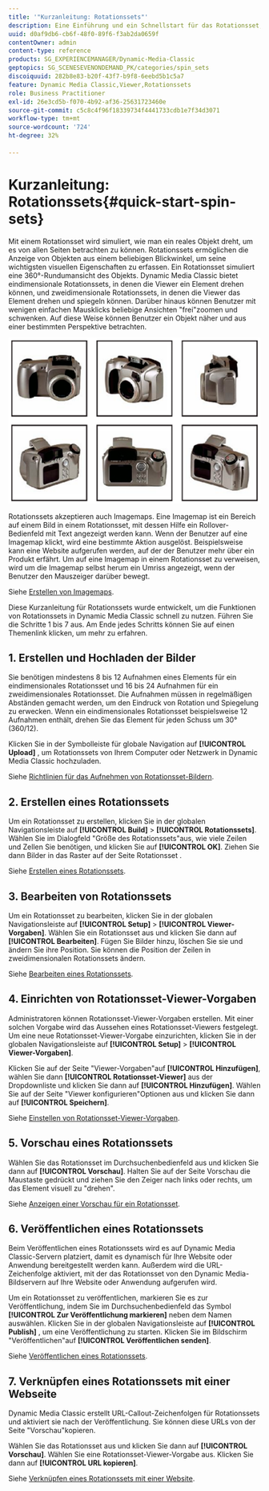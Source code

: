```yaml
---
title: '"Kurzanleitung: Rotationssets"'
description: Eine Einführung und ein Schnellstart für das Rotationsset, damit Sie schnell loslegen können.
uuid: d0af9db6-cb6f-48f0-89f6-f3ab2da0659f
contentOwner: admin
content-type: reference
products: SG_EXPERIENCEMANAGER/Dynamic-Media-Classic
geptopics: SG_SCENESEVENONDEMAND_PK/categories/spin_sets
discoiquuid: 282b8e83-b20f-43f7-b9f8-6eebd5b1c5a7
feature: Dynamic Media Classic,Viewer,Rotationssets
role: Business Practitioner
exl-id: 26e3cd5b-f070-4b92-af36-25631723460e
source-git-commit: c5c8c4f96f18339734f4441733cdb1e7f34d3071
workflow-type: tm+mt
source-wordcount: '724'
ht-degree: 32%

---
```


# Kurzanleitung: Rotationssets{#quick-start-spin-sets}

Mit einem Rotationsset wird simuliert, wie man ein reales Objekt dreht, um es von allen Seiten betrachten zu können. Rotationssets ermöglichen die Anzeige von Objekten aus einem beliebigen Blickwinkel, um seine wichtigsten visuellen Eigenschaften zu erfassen. Ein Rotationsset simuliert eine 360°-Rundumansicht des Objekts. Dynamic Media Classic bietet eindimensionale Rotationssets, in denen die Viewer ein Element drehen können, und zweidimensionale Rotationssets, in denen die Viewer das Element drehen und spiegeln können. Darüber hinaus können Benutzer mit wenigen einfachen Mausklicks beliebige Ansichten &quot;frei&quot;zoomen und schwenken. Auf diese Weise können Benutzer ein Objekt näher und aus einer bestimmten Perspektive betrachten.

![Bilder für ein Rotationsset.](/help/assets/spin_set.png)

Rotationssets akzeptieren auch Imagemaps. Eine Imagemap ist ein Bereich auf einem Bild in einem Rotationsset, mit dessen Hilfe ein Rollover-Bedienfeld mit Text angezeigt werden kann. Wenn der Benutzer auf eine Imagemap klickt, wird eine bestimmte Aktion ausgelöst. Beispielsweise kann eine Website aufgerufen werden, auf der der Benutzer mehr über ein Produkt erfährt. Um auf eine Imagemap in einem Rotationsset zu verweisen, wird um die Imagemap selbst herum ein Umriss angezeigt, wenn der Benutzer den Mauszeiger darüber bewegt.

Siehe [Erstellen von Imagemaps](creating-image-maps.md).

Diese Kurzanleitung für Rotationssets wurde entwickelt, um die Funktionen von Rotationssets in Dynamic Media Classic schnell zu nutzen. Führen Sie die Schritte 1 bis 7 aus. Am Ende jedes Schritts können Sie auf einen Themenlink klicken, um mehr zu erfahren.

## 1. Erstellen und Hochladen der Bilder

Sie benötigen mindestens 8 bis 12 Aufnahmen eines Elements für ein eindimensionales Rotationsset und 16 bis 24 Aufnahmen für ein zweidimensionales Rotationsset. Die Aufnahmen müssen in regelmäßigen Abständen gemacht werden, um den Eindruck von Rotation und Spiegelung zu erwecken. Wenn ein eindimensionales Rotationsset beispielsweise 12 Aufnahmen enthält, drehen Sie das Element für jeden Schuss um 30° (360/12).

Klicken Sie in der Symbolleiste für globale Navigation auf **[!UICONTROL Upload]** , um Rotationssets von Ihrem Computer oder Netzwerk in Dynamic Media Classic hochzuladen.

Siehe [Richtlinien für das Aufnehmen von Rotationsset-Bildern](creating-spin-set.md#guidelines-for-shooting-spin-set-images).

## 2. Erstellen eines Rotationssets

Um ein Rotationsset zu erstellen, klicken Sie in der globalen Navigationsleiste auf **[!UICONTROL Build]** > **[!UICONTROL Rotationssets]**. Wählen Sie im Dialogfeld &quot;Größe des Rotationssets&quot;aus, wie viele Zeilen und Zellen Sie benötigen, und klicken Sie auf **[!UICONTROL OK]**. Ziehen Sie dann Bilder in das Raster auf der Seite Rotationsset .

Siehe [Erstellen eines Rotationssets](creating-spin-set.md#creating-a-spin-set).

<!-- 

Comment Type: remark
Last Modified By: unknown unknown 
Last Modified Date: 

<p>See <a href="#UnresolvedLink-sc7_spinsets_sp.xml#WS98ca2e6790647c06-245331fc135ab744793-8000">Including Image Maps in Spin Sets</a> to add clickable, hotspot regions, known as Image Maps, to images in a Spin Set. </p>

 -->

<!-- 

Comment Type: remark
Last Modified By: unknown unknown 
Last Modified Date: 

<p>See also <a href="#UnresolvedLink-sc7_spinsets_sp.xml#WS98ca2e6790647c06229f600f135ab7cc461-8000">Managing InfoPanel content</a>.</p>

 -->

## 3. Bearbeiten von Rotationssets

Um ein Rotationsset zu bearbeiten, klicken Sie in der globalen Navigationsleiste auf **[!UICONTROL Setup]** > **[!UICONTROL Viewer-Vorgaben]**. Wählen Sie ein Rotationsset aus und klicken Sie dann auf **[!UICONTROL Bearbeiten]**. Fügen Sie Bilder hinzu, löschen Sie sie und ändern Sie ihre Position. Sie können die Position der Zeilen in zweidimensionalen Rotationssets ändern. 

Siehe [Bearbeiten eines Rotationssets](creating-spin-set.md#editing-a-spin-set).

## 4. Einrichten von Rotationsset-Viewer-Vorgaben

Administratoren können Rotationsset-Viewer-Vorgaben erstellen. Mit einer solchen Vorgabe wird das Aussehen eines Rotationsset-Viewers festgelegt. Um eine neue Rotationsset-Viewer-Vorgabe einzurichten, klicken Sie in der globalen Navigationsleiste auf **[!UICONTROL Setup]** > **[!UICONTROL Viewer-Vorgaben]**.

Klicken Sie auf der Seite &quot;Viewer-Vorgaben&quot;auf **[!UICONTROL Hinzufügen]**, wählen Sie dann **[!UICONTROL Rotationsset-Viewer]** aus der Dropdownliste und klicken Sie dann auf **[!UICONTROL Hinzufügen]**. Wählen Sie auf der Seite &quot;Viewer konfigurieren&quot;Optionen aus und klicken Sie dann auf **[!UICONTROL Speichern]**.

Siehe [Einstellen von Rotationsset-Viewer-Vorgaben](setting-spin-set-viewer-presets.md#setting-up-spin-set-viewer-presets).

## 5. Vorschau eines Rotationssets

Wählen Sie das Rotationsset im Durchsuchenbedienfeld aus und klicken Sie dann auf **[!UICONTROL Vorschau]**. Halten Sie auf der Seite Vorschau die Maustaste gedrückt und ziehen Sie den Zeiger nach links oder rechts, um das Element visuell zu &quot;drehen&quot;.

Siehe [Anzeigen einer Vorschau für ein Rotationsset](previewing-spin-set.md#previewing-a-spin-set).

## 6. Veröffentlichen eines Rotationssets

Beim Veröffentlichen eines Rotationssets wird es auf Dynamic Media Classic-Servern platziert, damit es dynamisch für Ihre Website oder Anwendung bereitgestellt werden kann. Außerdem wird die URL-Zeichenfolge aktiviert, mit der das Rotationsset von den Dynamic Media-Bildservern auf Ihre Website oder Anwendung aufgerufen wird.

Um ein Rotationsset zu veröffentlichen, markieren Sie es zur Veröffentlichung, indem Sie im Durchsuchenbedienfeld das Symbol **[!UICONTROL Zur Veröffentlichung markieren]** neben dem Namen auswählen. Klicken Sie in der globalen Navigationsleiste auf **[!UICONTROL Publish]** , um eine Veröffentlichung zu starten. Klicken Sie im Bildschirm &quot;Veröffentlichen&quot;auf **[!UICONTROL Veröffentlichen senden]**.

Siehe [Veröffentlichen eines Rotationssets](publishing-spin-set.md#publishing-a-spin-set).

## 7. Verknüpfen eines Rotationssets mit einer Webseite

Dynamic Media Classic erstellt URL-Callout-Zeichenfolgen für Rotationssets und aktiviert sie nach der Veröffentlichung. Sie können diese URLs von der Seite &quot;Vorschau&quot;kopieren.

Wählen Sie das Rotationsset aus und klicken Sie dann auf **[!UICONTROL Vorschau]**. Wählen Sie eine Rotationsset-Viewer-Vorgabe aus. Klicken Sie dann auf **[!UICONTROL URL kopieren]**.

Siehe [Verknüpfen eines Rotationssets mit einer Website](linking-spin-set-web-page.md#linking-a-spin-set-to-a-web-page).
